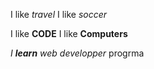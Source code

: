 
I like *travel* 
I like _soccer_

I like **CODE**
I like __Computers__

_I **learn** web developper_ progrma
